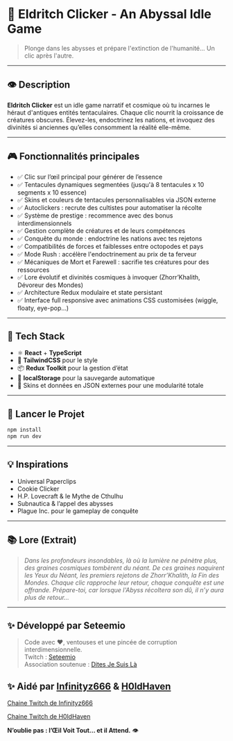 # 🐙 Eldritch Clicker - An Abyssal Idle Game

> Plonge dans les abysses et prépare l'extinction de l'humanité... Un clic après l'autre.

---

## 👁️ Description

**Eldritch Clicker** est un idle game narratif et cosmique où tu incarnes le héraut d'antiques entités tentaculaires. Chaque clic nourrit la croissance de créatures obscures. Élevez-les, endoctrinez les nations, et invoquez des divinités si anciennes qu’elles consomment la réalité elle-même.

---

## 🎮 Fonctionnalités principales

- ✅ Clic sur l’œil principal pour générer de l’essence
- ✅ Tentacules dynamiques segmentées (jusqu'à 8 tentacules x 10 segments x 10 essence)
- ✅ Skins et couleurs de tentacules personnalisables via JSON externe
- ✅ Autoclickers : recrute des cultistes pour automatiser la récolte
- ✅ Système de prestige : recommence avec des bonus interdimensionnels
- ✅ Gestion complète de créatures et de leurs compétences
- ✅ Conquête du monde : endoctrine les nations avec tes rejetons
- ✅ Compatibilités de forces et faiblesses entre octopodes et pays
- ✅ Mode Rush : accélère l'endoctrinement au prix de ta ferveur
- ✅ Mécaniques de Mort et Farewell : sacrifie tes créatures pour des ressources
- ✅ Lore évolutif et divinités cosmiques à invoquer (Zhorr’Khalith, Dévoreur des Mondes)
- ✅ Architecture Redux modulaire et state persistant
- ✅ Interface full responsive avec animations CSS customisées (wiggle, floaty, eye-pop…)

---

## 🧠 Tech Stack

- ⚛️ **React** + **TypeScript**
- 💅 **TailwindCSS** pour le style
- 📦 **Redux Toolkit** pour la gestion d’état
- 💾 **localStorage** pour la sauvegarde automatique
- 🎨 Skins et données en JSON externes pour une modularité totale

---

## 🚀 Lancer le Projet

```bash
npm install
npm run dev
```

---

## 💡 Inspirations

- Universal Paperclips
- Cookie Clicker
- H.P. Lovecraft & le Mythe de Cthulhu
- Subnautica & l’appel des abysses
- Plague Inc. pour le gameplay de conquête

---

## 📚 Lore (Extrait)

> _Dans les profondeurs insondables, là où la lumière ne pénètre plus, des graines cosmiques tombèrent du néant. De ces graines naquirent les Yeux du Néant, les premiers rejetons de Zhorr’Khalith, la Fin des Mondes. Chaque clic rapproche leur retour, chaque conquête est une offrande. Prépare-toi, car lorsque l'Abyss récoltera son dû, il n’y aura plus de retour…_

---

## ✨ Développé par **Seteemio**

> Code avec ❤️, ventouses et une pincée de corruption interdimensionnelle.  
> Twitch : [Seteemio](https://www.twitch.tv/seteemio)  
> Association soutenue : [Dites Je Suis Là](https://www.ditesjesuisla.fr/)

## ✨ Aidé par **[Infinityz666](https://github.com/infinityz666)** & **[H0ldHaven](https://github.com/h0ldHaven)**

[Chaine Twitch de Infinityz666](https://www.twitch.tv/infinityz666)

[Chaine Twitch de H0ldHaven](https://www.twitch.tv/h0ldhaven)

**N’oublie pas : l’Œil Voit Tout… et il Attend.** 👁️
